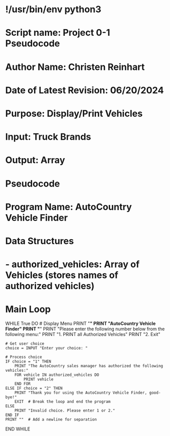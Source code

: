 # !/usr/bin/env python3

# Script name: Project 0-1 Pseudocode
# Author Name: Christen Reinhart
# Date of Latest Revision: 06/20/2024
# Purpose: Display/Print Vehicles
# Input: Truck Brands
# Output: Array

# Pseudocode

# Program Name: AutoCountry Vehicle Finder

# Data Structures
# - authorized_vehicles: Array of Vehicles (stores names of authorized vehicles)

# Main Loop
WHILE True DO
    # Display Menu
    PRINT "********************************"
    PRINT "AutoCountry Vehicle Finder"
    PRINT "********************************"
    PRINT "Please enter the following number below from the following menu:"
    PRINT "1. PRINT all Authorized Vehicles"
    PRINT "2. Exit"
    
    # Get user choice
    choice = INPUT "Enter your choice: "
    
    # Process choice
    IF choice = "1" THEN
        PRINT "The AutoCountry sales manager has authorized the following vehicles:"
        FOR vehicle IN authorized_vehicles DO
            PRINT vehicle
        END FOR
    ELSE IF choice = "2" THEN
        PRINT "Thank you for using the AutoCountry Vehicle Finder, good-bye!"
        EXIT  # Break the loop and end the program
    ELSE
        PRINT "Invalid choice. Please enter 1 or 2."
    END IF
    PRINT ""  # Add a newline for separation
END WHILE


